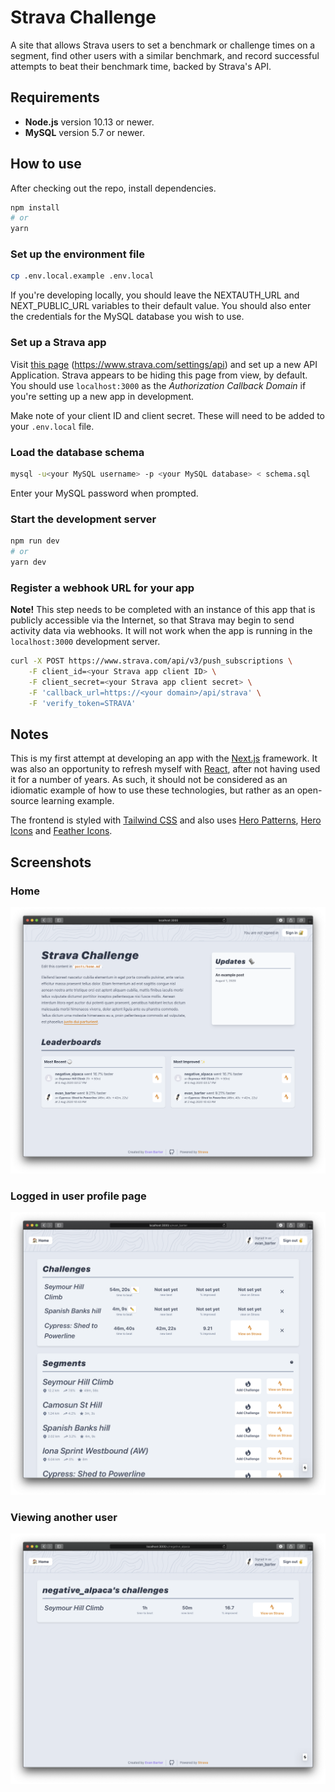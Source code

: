 # Strava Challenge

A site that allows Strava users to set a benchmark or challenge times on a segment, find other users with a similar benchmark, and record successful attempts to beat their benchmark time, backed by Strava's API.

## Requirements

* **Node.js** version 10.13 or newer.
* **MySQL** version 5.7 or newer.

## How to use

After checking out the repo, install dependencies.

```bash
npm install
# or
yarn
```

### Set up the environment file

```bash
cp .env.local.example .env.local
```

If you're developing locally, you should leave the NEXTAUTH_URL and NEXT_PUBLIC_URL variables to their default value. You should also enter the credentials for the MySQL database you wish to use.

### Set up a Strava app

Visit [this page](https://www.strava.com/settings/api) (https://www.strava.com/settings/api) and set up a new API Application. Strava appears to be hiding this page from view, by default. You should use `localhost:3000` as the _Authorization Callback Domain_ if you're setting up a new app in development.

Make note of your client ID and client secret. These will need to be added to your `.env.local` file.

### Load the database schema

```bash
mysql -u<your MySQL username> -p <your MySQL database> < schema.sql
```

Enter your MySQL password when prompted.

### Start the development server

```bash
npm run dev
# or
yarn dev
```

### Register a webhook URL for your app

**Note!** This step needs to be completed with an instance of this app that is publicly accessible via the Internet, so that Strava may begin to send activity data via webhooks. It will not work when the app is running in the `localhost:3000` development server.

```bash
curl -X POST https://www.strava.com/api/v3/push_subscriptions \
    -F client_id=<your Strava app client ID> \
    -F client_secret=<your Strava app client secret> \
    -F 'callback_url=https://<your domain>/api/strava' \
    -F 'verify_token=STRAVA'
```

## Notes

This is my first attempt at developing an app with the [Next.js](https://nextjs.org) framework. It was also an opportunity to refresh myself with [React](https://reactjs.org), after not having used it for a number of years. As such, it should not be considered as an idiomatic example of how to use these technologies, but rather as an open-source learning example.

The frontend is styled with [Tailwind CSS](https://tailwindcss.com) and also uses [Hero Patterns](https://www.heropatterns.com), [Hero Icons](https://github.com/refactoringui/heroicons) and [Feather Icons](https://github.com/feathericons/feather).

## Screenshots

### Home
![Home page screenshot](./screenshots/home.png)

### Logged in user profile page
![My profile page screenshot](./screenshots/self.png)

### Viewing another user
![Additional user profile page screenshot](./screenshots/profile.png)
